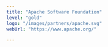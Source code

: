```yaml
---
title: "Apache Software Foundation"
level: "gold"
logo: "/images/partners/apache.svg"
webUrl: "https://www.apache.org/"

---
```

